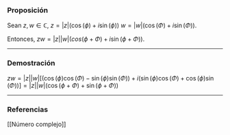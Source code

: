 ### Proposición

Sean $z,w \in \mathbb C$,
$z = |z|(\cos(\phi) + i\sin(\phi))$
$w = |w|(\cos(\Phi) + i\sin(\Phi))$.

Entonces, $zw = |z||w|(cos(\phi + \Phi) + i\sin(\phi + \Phi))$.

---
### Demostración

$zw = |z||w|[(\cos(\phi)\cos(\Phi) -\sin(\phi)\sin(\Phi)) + i(\sin(\phi)\cos(\Phi) + \cos(\phi)\sin(\Phi))] = |z||w|(\cos(\phi + \Phi) + \sin(\phi + \Phi))$

---
### Referencias

[[Número complejo]]